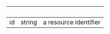 <!-- Code generated for API Clients. DO NOT EDIT. -->

| &nbsp; | &nbsp; | &nbsp;                |
| ------ | ------ | --------------------- |
| id     | string | a resource identifier |
